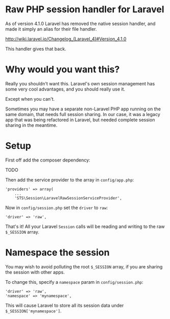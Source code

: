 Raw PHP session handler for Laravel
====================

As of version 4.1.0 Laravel has removed the native session handler, and made it simply an alias for their file handler.

http://wiki.laravel.io/Changelog_(Laravel_4)#Version_4.1.0

This handler gives that back.

Why would you want this?
====================

Really you shouldn't want this. Laravel's own session management has some very cool advantages, and you should really use it. 

Except when you can't.

Sometimes you may have a separate non-Laravel PHP app running on the same domain, that needs full session sharing. In our case, it was a legacy app that was being refactored in Laravel, but needed complete session sharing in the meantime.

Setup
====================

First off add the composer dependency:

TODO

Then add the service provider to the array in `config/app.php`:

    'providers' => array(
        ...
        'STS\Session\LaravelRawSessionServiceProvider',

Now in `config/session.php` set the `driver` to `raw`:

    'driver' => 'raw',

That's it! All your Laravel `Session` calls will be reading and writing to the raw `$_SESSION` array.

Namespace the session
====================

You may wish to avoid polluting the root `$_SESSION` array, if you are sharing the session with other apps.

To change this, specify a `namespace` param in `config/session.php`:

    'driver' => 'raw',
    'namespace' => 'mynamespace',

This will cause Laravel to store all its session data under `$_SESSION['mynamespace']`. 

